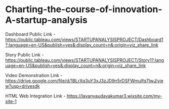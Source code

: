 # Charting-the-course-of-innovation-A-startup-analysis


Dashboard Public Link - https://public.tableau.com/views/STARTUPANALYSISPROJECT/Dashboard1?:language=en-US&publish=yes&:display_count=n&:origin=viz_share_link

Story Public Link - https://public.tableau.com/views/STARTUPANALYSISPROJECT/Story1?:language=en-US&publish=yes&:display_count=n&:origin=viz_share_link

Video Demonstration Link - https://drive.google.com/file/d/1BLrXq3uY3xJ3zJD9n5rDSFWmulfq7IwJ/view?usp=drivesdk

HTML Web Integration Link - https://lavanyaudayakumar3.wixsite.com/my-site-1
